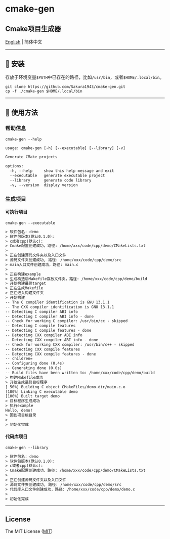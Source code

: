 # cmake-gen
Cmake项目生成器
---

[English](./README.md) | 简体中文

---
## 🤖 安装
存放于环境变量`$PATH`中已存在的路径，比如`/usr/bin`，或者`$HOME/.local/bin`。
```shell
git clone https://github.com/Sakura1943/cmake-gen.git
cp -f ./cmake-gen $HOME/.local/bin
```
---
## 📖 使用方法
### 帮助信息
```shell
cmake-gen --help
```
```txt
usage: cmake-gen [-h] [--executable] [--library] [-v]

Generate CMake projects

options:
  -h, --help     show this help message and exit
  --executable   generate executable project
  --library      generate code library
  -v, --version  display version
```

### 生成项目
#### 可执行项目
```shell
cmake-gen --executable
```
```txt
> 软件包名: demo
> 软件包版本(默认0.1.0): 
> c或者cpp(默认c): 
> Cmake配置创建成功，路径: /home/xxx/code/cpp/demo/CMakeLists.txt
> 
> 正在创建源码文件夹以及入口文件
> 源码文件夹创建成功, 路径: /home/xxx/code/cpp/demo/src
> main入口文件创建成功，路径: main.c
> 
> 正在构建example
> 生成构造后Makefile存放文件夹，路径: /home/xxx/code/cpp/demo/build
> 开始构建最终target
> 正在生成Makefile
> 正在进入构建文件夹
> 开始构建
-- The C compiler identification is GNU 13.1.1
-- The CXX compiler identification is GNU 13.1.1
-- Detecting C compiler ABI info
-- Detecting C compiler ABI info - done
-- Check for working C compiler: /usr/bin/cc - skipped
-- Detecting C compile features
-- Detecting C compile features - done
-- Detecting CXX compiler ABI info
-- Detecting CXX compiler ABI info - done
-- Check for working CXX compiler: /usr/bin/c++ - skipped
-- Detecting CXX compile features
-- Detecting CXX compile features - done
-- children= 
-- Configuring done (0.4s)
-- Generating done (0.0s)
-- Build files have been written to: /home/xxx/code/cpp/demo/build
> 构建Makefile成功
> 开始生成最终目标程序
[ 50%] Building C object CMakeFiles/demo.dir/main.c.o
[100%] Linking C executable demo
[100%] Built target demo
> 目标程序生成成功
> 执行example
Hello, demo!
> 回到项目根目录
> 
> 初始化完成
```

#### 代码库项目
```shell
cmake-gen --library
```
```txt
> 软件包名: demo
> 软件包版本(默认0.1.0): 
> c或者cpp(默认c): 
> Cmake配置创建成功，路径: /home/xxx/code/cpp/demo/CMakeLists.txt
> 
> 正在创建源码文件夹以及入口文件
> 源码文件夹创建成功, 路径: /home/xxx/code/cpp/demo/src
> 代码库入口文件创建成功，路径: /home/xxx/code/cpp/demo/demo.c
> 
> 初始化完成
```
---
## License
The MIT License ([MIT](https://opensource.org/licenses/MIT))